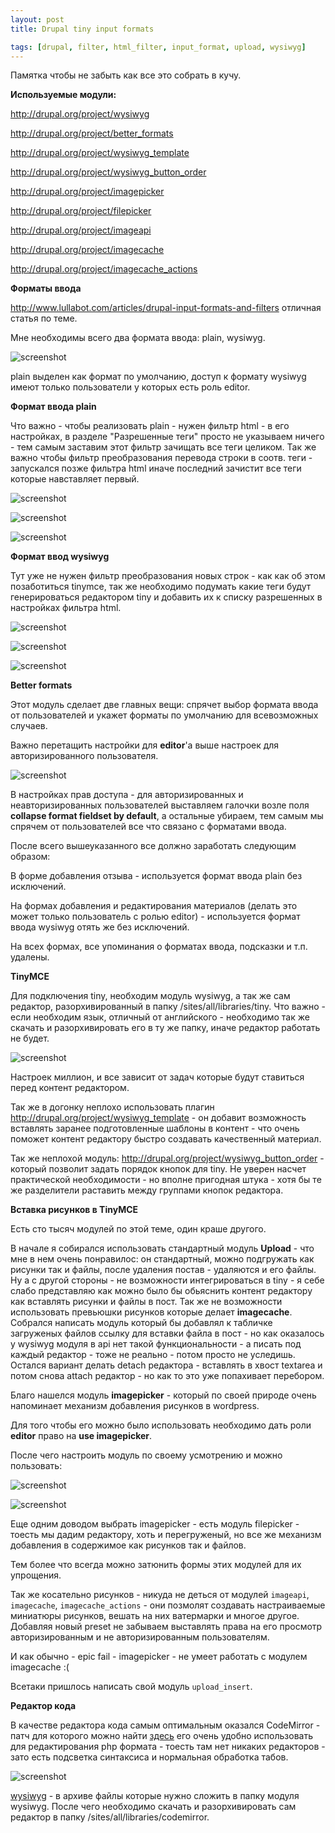 ```yaml
---
layout: post
title: Drupal tiny input formats

tags: [drupal, filter, html_filter, input_format, upload, wysiwyg]
---
```


Памятка чтобы не забыть как все это собрать в кучу.

**Используемые модули:**

http://drupal.org/project/wysiwyg

http://drupal.org/project/better_formats

http://drupal.org/project/wysiwyg_template

http://drupal.org/project/wysiwyg_button_order

http://drupal.org/project/imagepicker

http://drupal.org/project/filepicker

http://drupal.org/project/imageapi

http://drupal.org/project/imagecache

http://drupal.org/project/imagecache_actions

**Форматы ввода**

http://www.lullabot.com/articles/drupal-input-formats-and-filters отличная статья по теме.

Мне необходимы всего два формата ввода: plain, wysiwyg.

![screenshot](/images/wp/115.png)

plain выделен как формат по умолчанию, доступ к формату wysiwyg имеют только пользователи у которых есть роль editor.

**Формат ввода plain**

Что важно - чтобы реализовать plain - нужен фильтр html - в его настройках, в разделе "Разрешенные теги" просто не указываем ничего - тем самым заставим этот фильтр зачищать все теги целиком. Так же важно чтобы фильтр преобразования перевода строки в соотв. теги - запускался позже фильтра html иначе последний зачистит все теги которые навставляет первый.

![screenshot](/images/wp/27.png)

![screenshot](/images/wp/33.png)

![screenshot](/images/wp/42.png)

**Формат ввод wysiwyg**

Тут уже не нужен фильтр преобразования новых строк - как как об этом позаботиться tinymce, так же необходимо подумать какие теги будут генерироваться редактором tiny и добавить их к списку разрешенных в настройках фильтра html.

![screenshot](/images/wp/52.png)

![screenshot](/images/wp/61.png)

![screenshot](/images/wp/72.png)

**Better formats**

Этот модуль сделает две главных вещи: спрячет выбор формата ввода от пользователей и укажет форматы по умолчанию для всевозможных случаев.

Важно перетащить настройки для **editor**'а выше настроек для авторизированного пользователя.

![screenshot](/images/wp/81.png)

В настройках прав доступа - для авторизированных и неавторизированных пользователей выставляем галочки возле поля **collapse format fieldset by default**, а остальные убираем, тем самым мы спрячем от пользователей все что связано с форматами ввода.

После всего вышеуказанного все должно заработать следующим образом:

В форме добавления отзыва - используется формат ввода plain без исключений.

На формах добавления и редактирования материалов (делать это может только пользователь с ролью editor) - используется формат ввода wysiwyg отять же без исключений.

На всех формах, все упоминания о форматах ввода, подсказки и т.п. удалены.

**TinyMCE**

Для подключения tiny, необходим модуль wysiwyg, а так же сам редактор, разорхивированный в папку /sites/all/libraries/tiny. Что важно - если необходим язык, отличный от английского - необходимо так же скачать и разорхивировать его в ту же папку, иначе редактор работать не будет.

![screenshot](/images/wp/91.png)

Настроек миллион, и все зависит от задач которые будут ставиться перед контент редактором.

Так же в догонку неплохо использовать плагин http://drupal.org/project/wysiwyg_template - он добавит возможность вставлять заранее подготовленные шаблоны в контент - что очень поможет контент редактору быстро создавать качественный материал.

Так же неплохой модуль: http://drupal.org/project/wysiwyg_button_order - который позволит задать порядок кнопок для tiny. Не уверен насчет практической необходимости - но вполне пригодная штука - хотя бы те же разделители раставить между группами кнопок редактора.

**Вставка рисунков в TinyMCE**

Есть сто тысяч модулей по этой теме, один краше другого.

В начале я собирался использовать стандартный модуль **Upload** - что мне в нем очень понравилос: он стандартный, можно подгружать как рисунки так и файлы, после удаления постав - удаляются и его файлы. Ну а с другой стороны - не возможности интегрироваться в tiny - я себе слабо представляю как можно было бы обьяснить контент редактору как вставлять рисунки и файлы в пост. Так же не возможности использовать превьюшки рисунков которые делает **imagecache**. Собрался написать модуль который бы добавлял к табличке загруженых файлов ссылку для вставки файла в пост - но как оказалось у wysiwyg модуля в api нет такой функциональности - а писать под каждый редактор - тоже не реально - потом просто не уследишь. Остался вариант делать detach редактора - вставлять в хвост textarea и потом снова attach редактор - но как то это уже попахивает перебором.

Благо нашелся модуль **imagepicker** - который по своей природе очень напоминает механизм добавления рисунков в wordpress.

Для того чтобы его можно было использовать необходимо дать роли **editor** право на **use imagepicker**.

После чего настроить модуль по своему усмотрению и можно пользовать:

![screenshot](/images/wp/121.png)

![screenshot](/images/wp/131.png)

Еще одним доводом выбрать imagepicker - есть модуль filepicker - тоесть мы дадим редактору, хоть и перегруженый, но все же механизм добавления в содержимое как рисунков так и файлов.

Тем более что всегда можно затюнить формы этих модулей для их упрощения.

Так же косательно рисунков - никуда не деться от модулей `imageapi`, `imagecache`, `imagecache_actions` - они позмолят создавать настраиваемые миниатюры рисунков, вешать на них ватермарки и многое другое. Добавляя новый preset не забываем выставлять права на его просмотр авторизированным и не авторизированным пользователям.

И как обычно - epic fail - imagepicker - не умеет работать с модулем imagecache :(

Всетаки пришлось написать свой модуль `upload_insert`.

**Редактор кода**

В качестве редактора кода самым оптимальным оказался CodeMirror - патч для которого можно найти [здесь](/692/) его очень удобно использовать для редактирования php формата - тоесть там нет никаких редакторов - зато есть подсветка синтаксиса и нормальная обработка табов.

![screenshot](/images/wp/116.png)

[wysiwyg](/images/wp/wysiwyg.zip) - в архиве файлы которые нужно сложить в папку модуля wysiwyg. После чего необходимо скачать и разорхивировать сам редактор в папку /sites/all/libraries/codemirror.
